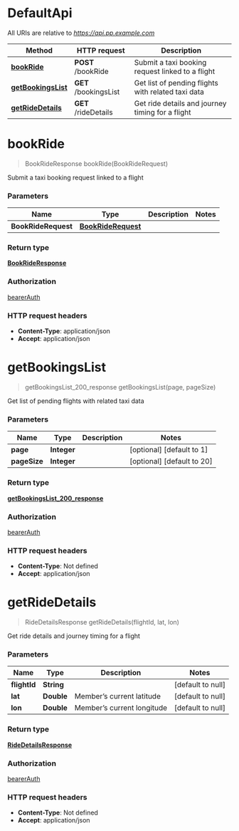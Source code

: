 # DefaultApi

All URIs are relative to *https://api.pp.example.com*

| Method | HTTP request | Description |
|------------- | ------------- | -------------|
| [**bookRide**](DefaultApi.md#bookRide) | **POST** /bookRide | Submit a taxi booking request linked to a flight |
| [**getBookingsList**](DefaultApi.md#getBookingsList) | **GET** /bookingsList | Get list of pending flights with related taxi data |
| [**getRideDetails**](DefaultApi.md#getRideDetails) | **GET** /rideDetails | Get ride details and journey timing for a flight |


<a name="bookRide"></a>
# **bookRide**
> BookRideResponse bookRide(BookRideRequest)

Submit a taxi booking request linked to a flight

### Parameters

|Name | Type | Description  | Notes |
|------------- | ------------- | ------------- | -------------|
| **BookRideRequest** | [**BookRideRequest**](../Models/BookRideRequest.md)|  | |

### Return type

[**BookRideResponse**](../Models/BookRideResponse.md)

### Authorization

[bearerAuth](../README.md#bearerAuth)

### HTTP request headers

- **Content-Type**: application/json
- **Accept**: application/json

<a name="getBookingsList"></a>
# **getBookingsList**
> getBookingsList_200_response getBookingsList(page, pageSize)

Get list of pending flights with related taxi data

### Parameters

|Name | Type | Description  | Notes |
|------------- | ------------- | ------------- | -------------|
| **page** | **Integer**|  | [optional] [default to 1] |
| **pageSize** | **Integer**|  | [optional] [default to 20] |

### Return type

[**getBookingsList_200_response**](../Models/getBookingsList_200_response.md)

### Authorization

[bearerAuth](../README.md#bearerAuth)

### HTTP request headers

- **Content-Type**: Not defined
- **Accept**: application/json

<a name="getRideDetails"></a>
# **getRideDetails**
> RideDetailsResponse getRideDetails(flightId, lat, lon)

Get ride details and journey timing for a flight

### Parameters

|Name | Type | Description  | Notes |
|------------- | ------------- | ------------- | -------------|
| **flightId** | **String**|  | [default to null] |
| **lat** | **Double**| Member’s current latitude | [default to null] |
| **lon** | **Double**| Member’s current longitude | [default to null] |

### Return type

[**RideDetailsResponse**](../Models/RideDetailsResponse.md)

### Authorization

[bearerAuth](../README.md#bearerAuth)

### HTTP request headers

- **Content-Type**: Not defined
- **Accept**: application/json

